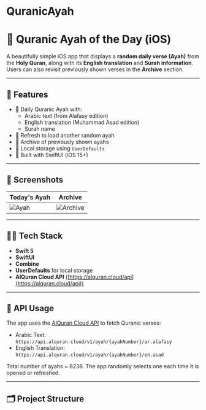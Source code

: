 # QuranicAyah
# 📖 Quranic Ayah of the Day (iOS)

A beautifully simple iOS app that displays a **random daily verse (Ayah)** from the **Holy Quran**, along with its **English translation** and **Surah information**. Users can also revisit previously shown verses in the **Archive** section.

---

## 🌟 Features

- 🕋 Daily Quranic Ayah with:
  - Arabic text (from Alafasy edition)
  - English translation (Muhammad Asad edition)
  - Surah name
- 🔁 Refresh to load another random ayah
- 📜 Archive of previously shown ayahs
- 💾 Local storage using `UserDefaults`
- 📱 Built with SwiftUI (iOS 15+)

---

## 📸 Screenshots

| Today's Ayah | Archive |
|--------------|---------|
| ![Ayah](./screenshots/today.png) | ![Archive](./screenshots/archive.png) |

---

## 🧑‍💻 Tech Stack

- **Swift 5**
- **SwiftUI**
- **Combine**
- **UserDefaults** for local storage
- **AlQuran Cloud API** ([https://alquran.cloud/api](https://alquran.cloud/api))

---

## 🧾 API Usage

The app uses the [AlQuran Cloud API](https://alquran.cloud/api) to fetch Quranic verses:

- Arabic Text: `https://api.alquran.cloud/v1/ayah/{ayahNumber}/ar.alafasy`
- English Translation: `https://api.alquran.cloud/v1/ayah/{ayahNumber}/en.asad`

Total number of ayahs = 6236. The app randomly selects one each time it is opened or refreshed.

---

## 🗂 Project Structure

